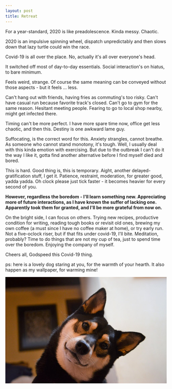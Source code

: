 ```yaml
---
layout: post
title: Retreat
--- 
```


For a year-standard, 2020 is like preadolescence. Kinda messy. Chaotic.

2020 is an impulsive spinning wheel, dispatch unpredictably and then slows down that lazy turtle could win the race.

Covid-19 is all over the place. No, actually it's all over everyone's head.

It switched off most of day-to-day essentials. Social interaction's on hiatus,   to bare minimum.

Feels weird, strange. Of course the same meaning can be conveyed without those aspects - but it feels ... less.

Can't hang out with friends, having fries as commuting's too risky. Can't have casual run because favorite track's closed. Can't go to gym for the same reason. Hesitant meeting people. Fearing to go to local shop nearby, might get infected there.

Timing can't be more perfect. I have more spare time now, office get less chaotic, and then this. Destiny is one awkward lame guy.

Suffocating, is the correct word for this. Anxiety strangles, cannot breathe. As someone who cannot stand monotony, it's tough. Well, I usually deal with this kinda emotion with exercising. But due to the outbreak I can't do it the way I like it, gotta find another alternative before I find myself died and bored.

This is hard. Good thing is, this is temporary. Aight, another delayed-gratification stuff, I get it. Patience, restraint, moderation, for greater good, yadda yadda. Oh clock please just tick faster - it becomes heavier for every second of you.

**However, regardless the boredom - I'll learn something new. Appreciating more of future interactions, as I have known the suffer of lacking one. Apparently took them for granted, and I'll be more grateful from now on.**        

On the bright side, I can focus on others. Trying new recipes, productive condition for writing, reading tough books or revisit old ones, brewing my own coffee (a must since I have no coffee maker at home), or try early run. Not a five-oclock riser, but if that fits under covid-19, I'll bite. Meditation, probably? Time to do things that are not my cup of tea, just to spend time over the boredom. Enjoying the company of myself.

Cheers all, Godspeed this Covid-19 thing.

ps: here is a lovely dog staring at you, for the warmth of your hearth. It also happen as my wallpaper, for warming mine!

<img src='https://raw.githubusercontent.com/martabacc/martabacc.github.io/master/public/post/d98m7uhmj2q21.jpg'/>